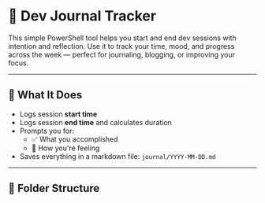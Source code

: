 # 📝 Dev Journal Tracker

This simple PowerShell tool helps you start and end dev sessions with intention and reflection. Use it to track your time, mood, and progress across the week — perfect for journaling, blogging, or improving your focus.

---

## 🚀 What It Does

- Logs session **start time**
- Logs session **end time** and calculates duration
- Prompts you for:
  - ✅ What you accomplished
  - 🧠 How you're feeling
- Saves everything in a markdown file: `journal/YYYY-MM-DD.md`

---

## 📂 Folder Structure

